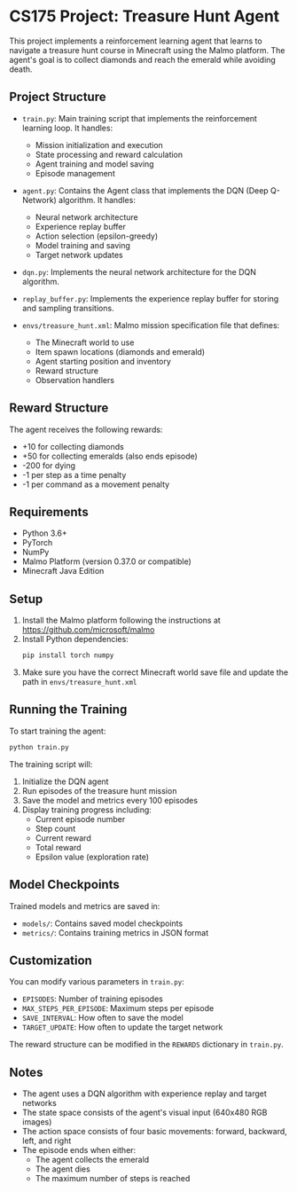 # CS175 Project: Treasure Hunt Agent

This project implements a reinforcement learning agent that learns to navigate a treasure hunt course in Minecraft using the Malmo platform. The agent's goal is to collect diamonds and reach the emerald while avoiding death.

## Project Structure

- `train.py`: Main training script that implements the reinforcement learning loop. It handles:
  - Mission initialization and execution
  - State processing and reward calculation
  - Agent training and model saving
  - Episode management

- `agent.py`: Contains the Agent class that implements the DQN (Deep Q-Network) algorithm. It handles:
  - Neural network architecture
  - Experience replay buffer
  - Action selection (epsilon-greedy)
  - Model training and saving
  - Target network updates

- `dqn.py`: Implements the neural network architecture for the DQN algorithm.

- `replay_buffer.py`: Implements the experience replay buffer for storing and sampling transitions.

- `envs/treasure_hunt.xml`: Malmo mission specification file that defines:
  - The Minecraft world to use
  - Item spawn locations (diamonds and emerald)
  - Agent starting position and inventory
  - Reward structure
  - Observation handlers

## Reward Structure

The agent receives the following rewards:
- +10 for collecting diamonds
- +50 for collecting emeralds (also ends episode)
- -200 for dying
- -1 per step as a time penalty
- -1 per command as a movement penalty

## Requirements

- Python 3.6+
- PyTorch
- NumPy
- Malmo Platform (version 0.37.0 or compatible)
- Minecraft Java Edition

## Setup

1. Install the Malmo platform following the instructions at https://github.com/microsoft/malmo
2. Install Python dependencies:
   ```bash
   pip install torch numpy
   ```
3. Make sure you have the correct Minecraft world save file and update the path in `envs/treasure_hunt.xml`

## Running the Training

To start training the agent:

```bash
python train.py
```

The training script will:
1. Initialize the DQN agent
2. Run episodes of the treasure hunt mission
3. Save the model and metrics every 100 episodes
4. Display training progress including:
   - Current episode number
   - Step count
   - Current reward
   - Total reward
   - Epsilon value (exploration rate)

## Model Checkpoints

Trained models and metrics are saved in:
- `models/`: Contains saved model checkpoints
- `metrics/`: Contains training metrics in JSON format

## Customization

You can modify various parameters in `train.py`:
- `EPISODES`: Number of training episodes
- `MAX_STEPS_PER_EPISODE`: Maximum steps per episode
- `SAVE_INTERVAL`: How often to save the model
- `TARGET_UPDATE`: How often to update the target network

The reward structure can be modified in the `REWARDS` dictionary in `train.py`.

## Notes

- The agent uses a DQN algorithm with experience replay and target networks
- The state space consists of the agent's visual input (640x480 RGB images)
- The action space consists of four basic movements: forward, backward, left, and right
- The episode ends when either:
  - The agent collects the emerald
  - The agent dies
  - The maximum number of steps is reached 